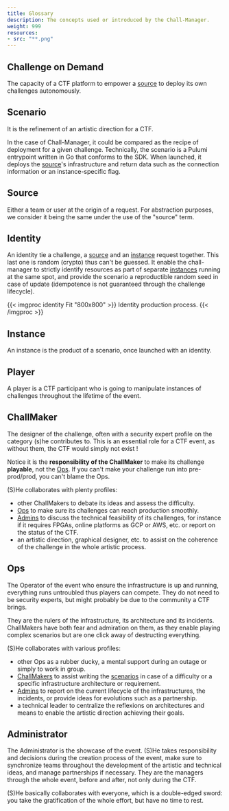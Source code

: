```yaml
---
title: Glossary
description: The concepts used or introduced by the Chall-Manager.
weight: 999
resources:
- src: "**.png"
---
```


## Challenge on Demand

The capacity of a CTF platform to empower a [source](#source) to deploy its own challenges autonomously.

## Scenario

It is the refinement of an artistic direction for a CTF.

In the case of Chall-Manager, it could be compared as the recipe of deployment for a given challenge.
Technically, the scenario is a Pulumi entrypoint written in Go that conforms to the SDK.
When launched, it deploys the [source](#source)'s infrastructure and return data such as the connection information or an instance-specific flag.

## Source

Either a team or user at the origin of a request.
For abstraction purposes, we consider it being the same under the use of the "source" term.

## Identity

An identity tie a challenge, a [source](#source) and an [instance](#instance) request together. This last one is random (crypto) thus can't be guessed.
It enable the chall-manager to strictly identify resources as part of separate [instances](#instance) running at the same spot, and provide the scenario a reproductible random seed in case of update (idempotence is not guaranteed through the challenge lifecycle).

{{< imgproc identity Fit "800x800" >}}
Identity production process.
{{< /imgproc >}}

## Instance

An instance is the product of a scenario, once launched with an identity.

## Player

A player is a CTF participant who is going to manipulate instances of challenges throughout the lifetime of the event.

## ChallMaker

The designer of the challenge, often with a security expert profile on the category (s)he contributes to.
This is an essential role for a CTF event, as without them, the CTF would simply not exist !

Notice it is the **responsibility of the ChallMaker** to make its challenge **playable**, not the [Ops](#ops).
If you can't make your challenge run into pre-prod/prod, you can't blame the Ops.

(S)He collaborates with plenty profiles:
- other ChallMakers to debate its ideas and assess the difficulty.
- [Ops](#ops) to make sure its challenges can reach production smoothly.
- [Admins](#administrator) to discuss the technical feasibility of its challenges, for instance if it requires FPGAs, online platforms as GCP or AWS, etc. or report on the status of the CTF.
- an artistic direction, graphical designer, etc. to assist on the coherence of the challenge in the whole artistic process.

## Ops

The Operator of the event who ensure the infrastructure is up and running, everything runs untroubled thus players can compete.
They do not need to be security experts, but might probably be due to the community a CTF brings.

They are the rulers of the infrastructure, its architecture and its incidents. ChallMakers have both fear and admiration on them, as they enable playing complex scenarios but are one click away of destructing everything.

(S)He collaborates with various profiles:
- other Ops as a rubber ducky, a mental support during an outage or simply to work in group.
- [ChallMakers](#challmaker) to assist writing the [scenarios](#scenario) in case of a difficulty or a specific infrastructure architecture or requirement.
- [Admins](#administrator) to report on the current lifecycle of the infrastructures, the incidents, or provide ideas for evolutions such as a partnership.
- a technical leader to centralize the reflexions on architectures and means to enable the artistic direction achieving their goals.

## Administrator

The Administrator is the showcase of the event. (S)He takes responsibility and decisions during the creation process of the event, make sure to synchronize teams throughout the development of the artistic and technical ideas, and manage partnerships if necessary. They are the managers through the whole event, before and after, not only during the CTF.

(S)He basically collaborates with everyone, which is a double-edged sword: you take the gratification of the whole effort, but have no time to rest.
